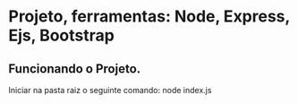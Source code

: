 # Projeto, ferramentas: Node, Express, Ejs, Bootstrap

## Funcionando o Projeto.
<p> Iniciar na pasta raiz o seguinte comando: node index.js </p>
